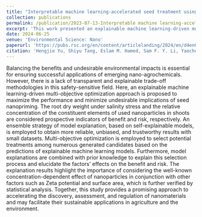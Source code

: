 ```yaml
---
title: "Interpretable machine learning-accelerated seed treatment using nanomaterials for environmental stress alleviation"
collection: publications
permalink: /publication/2023-07-13-Interpretable machine learning-accelerated seed treatment using nanomaterials for environmental stress alleviation
excerpt: 'This work presented an explainable machine learning-driven multi-objective optimization approach to maximize the performance and minimize undesirable implications of seed nanopriming.'
date: 2024-06-25
venue: 'Environmental Science: Nano'
paperurl: 'https://pubs.rsc.org/en/content/articlelanding/2024/en/d4en00213j'
citation: 'Hengjie Yu, Shiyu Tang, Eslam M. Hamed, Sam F. Y. Li, Yaochu Jin, Fang Cheng. Optimizing Benefit-Risk Trade-Off in Nano-Agrochemicals through Explainable Machine Learning: Beyond Concentration. Environmental Science:Nano, 2024, DOI: 10.1039/D4EN00213J.'
---
```


Balancing the benefits and undesirable environmental impacts is essential for ensuring successful applications of emerging nano-agrochemicals. However, there is a lack of transparent and explainable trade-off methodologies in this safety-sensitive field. Here, an explainable machine learning-driven multi-objective optimization approach is proposed to maximize the performance and minimize undesirable implications of seed nanopriming. The root dry weight under salinity stress and the relative concentration of the constituent elements of used nanoparticles in shoots are considered prospective indicators of benefit and risk, respectively. An ensemble strategy of model explanation, based on self-explainable models, is employed to obtain more reliable, unbiased, and trustworthy results with small datasets. Multi-objective optimization is employed to select potential treatments among numerous generated candidates based on the predictions of explainable machine learning models. Furthermore, model explanations are combined with prior knowledge to explain this selection process and elucidate the factors’ effects on the benefit and risk. The explanation results highlight the importance of considering the well-known concentration-dependent effect of nanoparticles in conjunction with other factors such as Zeta potential and surface area, which is further verified by statistical analysis. Together, this study provides a promising approach to accelerating the discovery, assessment, and regulation of nanomaterials and may facilitate their sustainable applications in agriculture and the environment.
